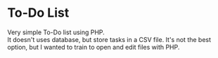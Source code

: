 # To-Do List

Very simple To-Do list using PHP.  
It doesn't uses database, but store tasks in a CSV file. It's not the best option, but I wanted to train to open and edit files with PHP.  
